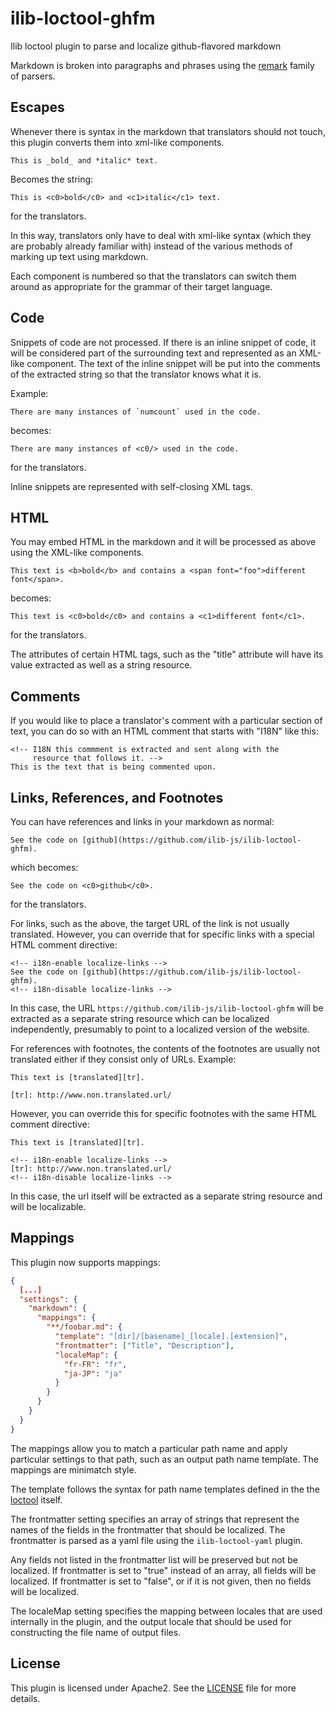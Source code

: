 # ilib-loctool-ghfm

Ilib loctool plugin to parse and localize github-flavored markdown

Markdown is broken into paragraphs and phrases using the
[remark](https://www.npmjs.com/package/remark) family of parsers.

## Escapes

Whenever there is syntax in the markdown that translators should
not touch, this plugin converts them into xml-like components.

```
This is _bold_ and *italic* text.
```

Becomes the string:

```
This is <c0>bold</c0> and <c1>italic</c1> text.
```

for the translators.

In this way, translators only have to deal with xml-like syntax
(which they are probably already familiar with) instead of the
various methods of marking up text using markdown.

Each component is numbered so that the translators can switch
them around as appropriate for the grammar of their target
language.

## Code

Snippets of code are not processed. If there is an inline
snippet of code, it will be considered part of the surrounding
text and represented as an XML-like component. The text of
the inline snippet will be put into the comments of the
extracted string so that the translator knows what it is.

Example:

```
There are many instances of `numcount` used in the code.
```

becomes:

```
There are many instances of <c0/> used in the code.
```

for the translators.

Inline snippets are represented with self-closing XML tags.

## HTML

You may embed HTML in the markdown and it will be processed as
above using the XML-like components.

```
This text is <b>bold</b> and contains a <span font="foo">different font</span>.
```

becomes:

```
This text is <c0>bold</c0> and contains a <c1>different font</c1>.
```

for the translators.

The attributes of certain HTML tags, such as the "title" attribute will have
its value extracted as well as a string resource.

## Comments

If you would like to place a translator's comment with a particular
section of text, you can do so with an HTML comment that starts with
"I18N" like this:

```
<!-- I18N this commment is extracted and sent along with the
     resource that follows it. -->
This is the text that is being commented upon.
```

## Links, References, and Footnotes

You can have references and links in your markdown as normal:

```
See the code on [github](https://github.com/ilib-js/ilib-loctool-ghfm).
```

which becomes:

```
See the code on <c0>github</c0>.
```

for the translators.

For links, such as the above, the target URL of the link is not usually
translated. However, you can override that for specific links with a
special HTML comment directive:

```
<!-- i18n-enable localize-links -->
See the code on [github](https://github.com/ilib-js/ilib-loctool-ghfm).
<!-- i18n-disable localize-links -->
```

In this case, the URL `https://github.com/ilib-js/ilib-loctool-ghfm` will
be extracted as a separate string resource which can be localized independently,
presumably to point to a localized version of the website.

For references with footnotes, the contents of the footnotes are usually not
translated either if they consist only of URLs. Example:

```
This text is [translated][tr].

[tr]: http://www.non.translated.url/
```

However, you can override this for specific footnotes with the same HTML comment
directive:

```
This text is [translated][tr].

<!-- i18n-enable localize-links -->
[tr]: http://www.non.translated.url/
<!-- i18n-disable localize-links -->
```

In this case, the url itself will be extracted as a separate string resource and will
be localizable.

## Mappings

This plugin now supports mappings:

```json
{
  [...]
  "settings": {
    "markdown": {
      "mappings": {
        "**/foobar.md": {
          "template": "[dir]/[basename]_[locale].[extension]",
          "frontmatter": ["Title", "Description"],
          "localeMap": {
            "fr-FR": "fr",
            "ja-JP": "ja"
          }
        }
      }
    }
  }
}
```

The mappings allow you to match a particular path name and apply particular
settings to that path, such as an output path name template. The mappings are
minimatch style.

The template follows the syntax for path name templates defined in the
the [loctool](https://github.com/iLib-js/loctool/blob/development/lib/utils.js#L1881)
itself.

The frontmatter setting specifies an array of strings that represent the names
of the fields in the frontmatter that should be localized. The frontmatter is
parsed as a yaml file using the `ilib-loctool-yaml` plugin.

Any fields not listed in the frontmatter list will be preserved but not be localized.
If frontmatter is set to "true" instead of an array,
all fields will be localized. If frontmatter is set to "false", or if it is not
given, then no fields will be localized.

The localeMap setting specifies the mapping between locales that are used
internally in the plugin, and the output locale that should be used for constructing
the file name of output files.

## License

This plugin is licensed under Apache2. See the [LICENSE](./LICENSE)
file for more details.
